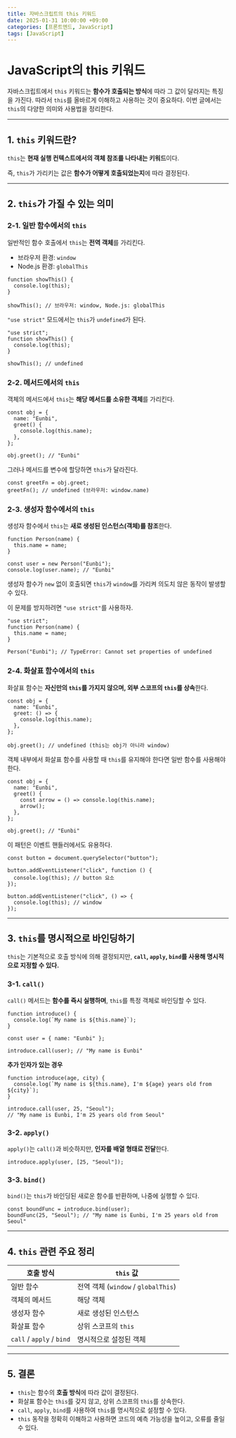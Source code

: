 ```yaml
---
title: 자바스크립트의 this 키워드
date: 2025-01-31 10:00:00 +09:00
categories: [프론트엔드, JavaScript]
tags: [JavaScript]
---
```


# JavaScript의 this 키워드

자바스크립트에서 `this` 키워드는 **함수가 호출되는 방식**에 따라 그 값이 달라지는 특징을 가진다. 따라서 `this`를 올바르게 이해하고 사용하는 것이 중요하다. 이번 글에서는 `this`의 다양한 의미와 사용법을 정리한다.

---

## 1. `this` 키워드란?

`this`는 **현재 실행 컨텍스트에서의 객체 참조를 나타내는 키워드**이다.

즉, `this`가 가리키는 값은 **함수가 어떻게 호출되었는지**에 따라 결정된다.

---

## 2. `this`가 가질 수 있는 의미

### 2-1. 일반 함수에서의 `this`

일반적인 함수 호출에서 `this`는 **전역 객체**를 가리킨다.

- 브라우저 환경: `window`
- Node.js 환경: `globalThis`

```
function showThis() {
  console.log(this);
}

showThis(); // 브라우저: window, Node.js: globalThis

```

`"use strict"` 모드에서는 `this`가 `undefined`가 된다.

```
"use strict";
function showThis() {
  console.log(this);
}

showThis(); // undefined

```

### 2-2. 메서드에서의 `this`

객체의 메서드에서 `this`는 **해당 메서드를 소유한 객체**를 가리킨다.

```
const obj = {
  name: "Eunbi",
  greet() {
    console.log(this.name);
  },
};

obj.greet(); // "Eunbi"

```

그러나 메서드를 변수에 할당하면 `this`가 달라진다.

```
const greetFn = obj.greet;
greetFn(); // undefined (브라우저: window.name)

```

### 2-3. 생성자 함수에서의 `this`

생성자 함수에서 `this`는 **새로 생성된 인스턴스(객체)를 참조**한다.

```
function Person(name) {
  this.name = name;
}

const user = new Person("Eunbi");
console.log(user.name); // "Eunbi"

```

생성자 함수가 `new` 없이 호출되면 `this`가 `window`를 가리켜 의도치 않은 동작이 발생할 수 있다.

이 문제를 방지하려면 `"use strict"`를 사용하자.

```
"use strict";
function Person(name) {
  this.name = name;
}

Person("Eunbi"); // TypeError: Cannot set properties of undefined

```

### 2-4. 화살표 함수에서의 `this`

화살표 함수는 **자신만의 `this`를 가지지 않으며, 외부 스코프의 `this`를 상속**한다.

```
const obj = {
  name: "Eunbi",
  greet: () => {
    console.log(this.name);
  },
};

obj.greet(); // undefined (this는 obj가 아니라 window)

```

객체 내부에서 화살표 함수를 사용할 때 `this`를 유지해야 한다면 일반 함수를 사용해야 한다.

```
const obj = {
  name: "Eunbi",
  greet() {
    const arrow = () => console.log(this.name);
    arrow();
  },
};

obj.greet(); // "Eunbi"

```

이 패턴은 이벤트 핸들러에서도 유용하다.

```
const button = document.querySelector("button");

button.addEventListener("click", function () {
  console.log(this); // button 요소
});

button.addEventListener("click", () => {
  console.log(this); // window
});

```

---

## 3. `this`를 명시적으로 바인딩하기

`this`는 기본적으로 호출 방식에 의해 결정되지만, **`call`, `apply`, `bind`를 사용해 명시적으로 지정할 수 있다.**

### 3-1. `call()`

`call()` 메서드는 **함수를 즉시 실행하며**, `this`를 특정 객체로 바인딩할 수 있다.

```
function introduce() {
  console.log(`My name is ${this.name}`);
}

const user = { name: "Eunbi" };

introduce.call(user); // "My name is Eunbi"

```

**추가 인자가 있는 경우**

```
function introduce(age, city) {
  console.log(`My name is ${this.name}, I'm ${age} years old from ${city}`);
}

introduce.call(user, 25, "Seoul");
// "My name is Eunbi, I'm 25 years old from Seoul"

```

### 3-2. `apply()`

`apply()`는 `call()`과 비슷하지만, **인자를 배열 형태로 전달**한다.

```
introduce.apply(user, [25, "Seoul"]);

```

### 3-3. `bind()`

`bind()`는 `this`가 바인딩된 새로운 함수를 반환하며, 나중에 실행할 수 있다.

```
const boundFunc = introduce.bind(user);
boundFunc(25, "Seoul"); // "My name is Eunbi, I'm 25 years old from Seoul"

```

---

## 4. `this` 관련 주요 정리

| 호출 방식                 | `this` 값                           |
| ------------------------- | ----------------------------------- |
| 일반 함수                 | 전역 객체 (`window` / `globalThis`) |
| 객체의 메서드             | 해당 객체                           |
| 생성자 함수               | 새로 생성된 인스턴스                |
| 화살표 함수               | 상위 스코프의 `this`                |
| `call` / `apply` / `bind` | 명시적으로 설정된 객체              |

---

## 5. 결론

- `this`는 함수의 **호출 방식**에 따라 값이 결정된다.
- 화살표 함수는 `this`를 갖지 않고, 상위 스코프의 `this`를 상속한다.
- `call`, `apply`, `bind`를 사용하여 `this`를 명시적으로 설정할 수 있다.
- `this` 동작을 정확히 이해하고 사용하면 코드의 예측 가능성을 높이고, 오류를 줄일 수 있다.
